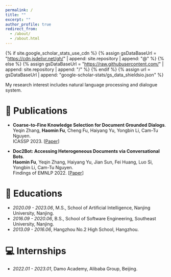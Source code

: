 ```yaml
---
permalink: /
title: ""
excerpt: ""
author_profile: true
redirect_from: 
  - /about/
  - /about.html
---
```


{% if site.google_scholar_stats_use_cdn %}
{% assign gsDataBaseUrl = "https://cdn.jsdelivr.net/gh/" | append: site.repository | append: "@" %}
{% else %}
{% assign gsDataBaseUrl = "https://raw.githubusercontent.com/" | append: site.repository | append: "/" %}
{% endif %}
{% assign url = gsDataBaseUrl | append: "google-scholar-stats/gs_data_shieldsio.json" %}

<span class='anchor' id='about-me'></span>

My research interest includes natural language processing and dialogue system.

[//]: # (# 🔥 News)

[//]: # (- *2022.02*: &nbsp;🎉🎉 Lorem ipsum dolor sit amet, consectetur adipiscing elit. Vivamus ornare aliquet ipsum, ac tempus justo dapibus sit amet. )

[//]: # (- *2022.02*: &nbsp;🎉🎉 Lorem ipsum dolor sit amet, consectetur adipiscing elit. Vivamus ornare aliquet ipsum, ac tempus justo dapibus sit amet. )

# 📝 Publications
- **Coarse-to-Fine Knowledge Selection for Document Grounded Dialogs**. \
Yeqin Zhang, **Haomin Fu**, Cheng Fu, Haiyang Yu, Yongbin Li, Cam-Tu Nguyen. \
ICASSP 2023. [[Paper](https://arxiv.org/pdf/2302.11849)]

- **Doc2Bot: Accessing Heterogeneous Documents via Conversational Bots**. \
**Haomin Fu**, Yeqin Zhang, Haiyang Yu, Jian Sun, Fei Huang, Luo Si, Yongbin Li, Cam-Tu Nguyen. \
Findings of EMNLP 2022. [[Paper](https://arxiv.org/pdf/2210.11060)]

  
# 📖 Educations
- *2020.09 - 2023.06*, M.S., School of Artificial Intelligence, Nanjing University, Nanjing.
- *2016.09 - 2020.06*, B.S., School of Software Engineering, Southeast University, Nanjing.
- *2013.09 - 2016.06*, Hangzhou No.2 High School, Hangzhou.

# 💻 Internships
- *2022.01 - 2023.01*, Damo Academy, Alibaba Group, Beijing.